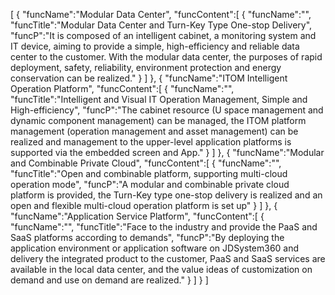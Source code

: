 [
	{
		"funcName":"Modular Data Center",
		"funcContent":[
			{
				"funcName":"",
				"funcTitle":"Modular Data Center and Turn-Key Type One-stop Delivery",
				"funcP":"It is composed of an intelligent cabinet, a monitoring system and IT device, aiming to provide a simple, high-efficiency and reliable data center to the customer. With the modular data center, the purposes of rapid deployment, safety, reliability, environment protection and energy conservation can be realized."
			}
		]
	},
	{
		"funcName":"ITOM Intelligent Operation Platform",
		"funcContent":[
			{
				"funcName":"",
				"funcTitle":"Intelligent and Visual IT Operation Management, Simple and High-efficiency",
				"funcP":"The cabinet resource (U space management and dynamic component management) can be managed, the ITOM platform management (operation management and asset management) can be realized and management to the upper-level application platforms is supported via the embedded screen and App."
			}
		]
	},
	{
		"funcName":"Modular and Combinable Private Cloud",
		"funcContent":[
			{
				"funcName":"",
				"funcTitle":"Open and combinable platform, supporting multi-cloud operation mode",
				"funcP":"A modular and combinable private cloud platform is provided, the Turn-Key type one-stop delivery is realized and an open and flexible multi-cloud operation platform is set up"
			}
		]
	},
	{
		"funcName":"Application Service Platform",
		"funcContent":[
			{
				"funcName":"",
				"funcTitle":"Face to the industry and provide the PaaS and SaaS platforms according to demands",
				"funcP":"By deploying the application environment or application software on JDSystem360 and delivery the integrated product to the customer, PaaS and SaaS services are available in the local data center, and the value ideas of customization on demand and use on demand are realized."
			}
		]
	}
]